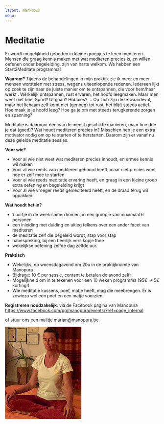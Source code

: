 ```yaml
---
layout: markdown
menu: 
---
```

# Meditatie


Er wordt mogelijkheid geboden in kleine groepjes te leren mediteren. 
Mensen die graag kennis maken met wat mediteren precies is, en willen oefenen onder begeleiding, zijn van harte welkom.
We hebben een Start2Meditate programma!


**Waarom?**
Tijdens de behandelingen in mijn praktijk zie ik meer en meer mensen worstelen met stress, wegens uiteenlopende redenen. Iedereen lijkt op zoek te zijn naar de juiste manier om te ontspannen, die voor hem/haar werkt . Wèrkelijk ontspannen, rust ervaren, het hoofd leegmaken. Maar men weet niet hoe. Sport? Uitgaan? Hobbies? … 
Op zich zijn deze waardevol, maar het lichaam zelf komt niet (genoeg) tot rust, het blijft steeds actief. 
Hoe maak je je hoofd leeg? Hoe ga je om met steeds terugkerende zorgen en spanning? 

Meditatie is daarvoor één van de meest geschikte manieren, maar hoe doe je dat (goed)? Wat houdt mediteren precies in? Misschien heb je een extra motivator nodig om op te starten of te herstarten. Daarom zijn er vanaf nu deze geleide meditatie sessies.


**Voor wie?**
* Voor al wie niet weet wat mediteren precies inhoudt, en ermee kennis wil maken
* Voor al wie reeds van mediteren gehoord heeft, maar niet precies weet hoe er zelf mee te starten
* Voor al wie reeds meditatie ervaring heeft, en graag in een kleine groep extra oefening en begeleiding krijgt
* Voor al wie vroeger reeds gemediteerd heeft, en de draad terug wil oppakken.


**Wat houdt het in?**
* 1 uurtje in de week samen komen, in een groepje van maximaal 6 personen
* een inleiding met duiding en uitleg telkens over een ander facet van mediteren
* de meditatie zelf die begeleid wordt, stap voor stap
* nabespreking, bij een heerlijk vers kopje thee
* wekelijkse oefening zelfde dag zelfde uur.

**Praktisch**
* Wekelijks, op woensdagavond om 20u in de praktijkruimte van Manopura
* Bijdrage: 10 € per sessie, contant te betalen de avond zelf; 
* Mogelijkheid om in te tekenen voor een 10 weken programma (95€ -> 5€ korting!) 
* Wie meditatie kussens, poef, matje heeft, mag die meebrengen. Er is zowiezo wel een poef en een matje voorzien.


**Registreren noodzakelijk**: via de Facebook pagina van Manopura https://www.facebook.com/pg/manopura/events/?ref=page_internal


of stuur ons een mailtje marian@manopura.be

![drukpunten](images/meditatie_web.png)


